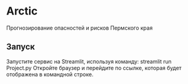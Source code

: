 # Arctic
Прогнозирование опасностей и рисков Пермского края
## Запуск
Запустите сервис на Streamlit, используя команду: 
streamlit run Project.py
Откройте браузер и перейдите по ссылке, которая будет отображена в командной строке.

